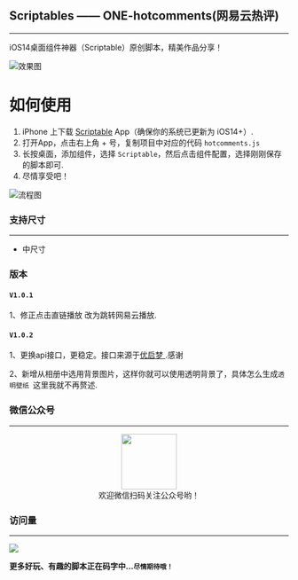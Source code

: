 ## Scriptables —— ONE-hotcomments(网易云热评)
---
iOS14桌面组件神器（Scriptable）原创脚本，精美作品分享！    

![效果图](https://i.loli.net/2021/03/27/WbFpYaeitnZ5Mzc.jpg)

# 如何使用
1. iPhone 上下载 [Scriptable](https://apps.apple.com/cn/app/scriptable/id1405459188) App（确保你的系统已更新为 iOS14+）. 
2. 打开App，点击右上角 + 号，复制项目中对应的代码  `hotcomments.js`
3. 长按桌面，添加组件，选择 `Scriptable`，然后点击组件配置，选择刚刚保存的脚本即可.
4. 尽情享受吧！   

![流程图](https://shop.io.mi-img.com/app/shop/img?id=shop_2633f187a80f14a861acabba8963a8d8.jpeg)


### 支持尺寸
---

* 中尺寸



### 版本
#### `V1.0.1`   
1、修正点击直链播放 改为跳转网易云播放.

#### ` V1.0.2 `   
1、更换api接口，更稳定。接口来源于[优启梦 ](https://api.uomg.com/).感谢

2、新增从相册中选用背景图片，这样你就可以使用透明背景了，具体怎么生成`透明壁纸 `这里我就不再赘述.

### 微信公众号
--- 
<center>
    <img src="https://s2.ax1x.com/2019/12/28/lemBSf.png" style="width: 100px;">
</center>

<center>欢迎微信扫码关注公众号哟！</center>


### 访问量
---
![](http://profile-counter.glitch.me/nicolasking007/count.svg)

**更多好玩、有趣的脚本正在码字中...`尽情期待哦！`**
